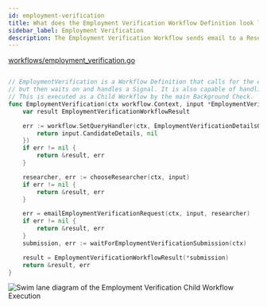 ```yaml
---
id: employment-verification
title: What does the Employment Verification Workflow Definition look like?
sidebar_label: Employment Verification
description: The Employment Verification Workflow sends email to a Researcher via an Activity Execution and waits on a Signal.
---
```


<!--SNIPSTART background-checks-employment-verification-workflow-definition-->
[workflows/employment_verification.go](https://github.com/temporalio/background-checks/blob/master/workflows/employment_verification.go)
```go

// EmploymentVerification is a Workflow Definition that calls for the execution of a Side Effect, and an Activity,
// but then waits on and handles a Signal. It is also capable of handling a Query to get Candidate Details.
// This is executed as a Child Workflow by the main Background Check.
func EmploymentVerification(ctx workflow.Context, input *EmploymentVerificationWorkflowInput) (*EmploymentVerificationWorkflowResult, error) {
	var result EmploymentVerificationWorkflowResult

	err := workflow.SetQueryHandler(ctx, EmploymentVerificationDetailsQuery, func() (CandidateDetails, error) {
		return input.CandidateDetails, nil
	})
	if err != nil {
		return &result, err
	}

	researcher, err := chooseResearcher(ctx, input)
	if err != nil {
		return &result, err
	}

	err = emailEmploymentVerificationRequest(ctx, input, researcher)
	if err != nil {
		return &result, err
	}
	submission, err := waitForEmploymentVerificationSubmission(ctx)

	result = EmploymentVerificationWorkflowResult(*submission)
	return &result, err
}

```
<!--SNIPEND-->

![Swim lane diagram of the Employment Verification Child Workflow Execution](/diagrams/background-checks/employment-verification-flow.svg)
